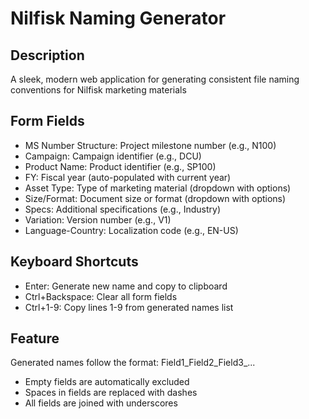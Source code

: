 # Nilfisk Naming Generator

## Description
A sleek, modern web application for generating consistent file naming conventions for Nilfisk marketing materials

## Form Fields
- MS Number Structure: Project milestone number (e.g., N100)
- Campaign: Campaign identifier (e.g., DCU)
- Product Name: Product identifier (e.g., SP100)
- FY: Fiscal year (auto-populated with current year)
- Asset Type: Type of marketing material (dropdown with options)
- Size/Format: Document size or format (dropdown with options)
- Specs: Additional specifications (e.g., Industry)
- Variation: Version number (e.g., V1)
- Language-Country: Localization code (e.g., EN-US)

## Keyboard Shortcuts
- Enter: Generate new name and copy to clipboard
- Ctrl+Backspace: Clear all form fields
- Ctrl+1-9: Copy lines 1-9 from generated names list

## Feature
Generated names follow the format: Field1_Field2_Field3_...
- Empty fields are automatically excluded
- Spaces in fields are replaced with dashes
- All fields are joined with underscores
